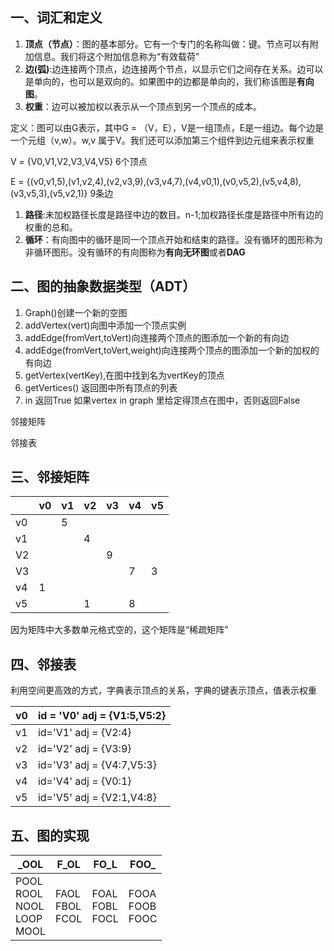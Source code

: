 

## 一、词汇和定义

1. **顶点（节点）**：图的基本部分。它有一个专门的名称叫做：键。节点可以有附加信息。我们将这个附加信息称为“有效载荷”
2. **边(弧)**:边连接两个顶点，边连接两个节点，以显示它们之间存在关系。边可以是单向的，也可以是双向的。如果图中的边都是单向的，我们称该图是**有向图**。
3. **权重**：边可以被加权以表示从一个顶点到另一个顶点的成本。

定义：图可以由G表示，其中G = （V，E），V是一组顶点，E是一组边。每个边是一个元组（v,w）。w,v 属于V。我们还可以添加第三个组件到边元组来表示权重

V = {V0,V1,V2,V3,V4,V5} 6个顶点

E = {(v0,v1,5),(v1,v2,4),(v2,v3,9),(v3,v4,7),(v4,v0,1),(v0,v5,2),(v5,v4,8),(v3,v5,3),(v5,v2,1)} 9条边

1. **路径**:未加权路径长度是路径中边的数目。n-1;加权路径长度是路径中所有边的权重的总和。
2. **循环**：有向图中的循环是同一个顶点开始和结束的路径。没有循环的图形称为非循环图形。没有循环的有向图称为**有向无环图**或者**DAG**

## 二、图的抽象数据类型（ADT）

1. Graph()创建一个新的空图
2. addVertex(vert)向图中添加一个顶点实例
3. addEdge(fromVert,toVert)向连接两个顶点的图添加一个新的有向边
4. addEdge(fromVert,toVert,weight)向连接两个顶点的图添加一个新的加权的有向边
5. getVertex(vertKey),在图中找到名为vertKey的顶点
6. getVertices() 返回图中所有顶点的列表
7. in 返回True 如果vertex in graph 里给定得顶点在图中，否则返回False

邻接矩阵

邻接表

## 三、邻接矩阵

|      | v0   | v1   | v2   | v3   | v4   | v5   |
| ---- | ---- | ---- | ---- | ---- | ---- | ---- |
| v0   |      | 5    |      |      |      |      |
| v1   |      |      | 4    |      |      |      |
| V2   |      |      |      | 9    |      |      |
| V3   |      |      |      |      | 7    | 3    |
| v4   | 1    |      |      |      |      |      |
| v5   |      |      | 1    |      | 8    |      |

因为矩阵中大多数单元格式空的，这个矩阵是“稀疏矩阵”

## 四、邻接表

利用空间更高效的方式，字典表示顶点的关系，字典的键表示顶点，值表示权重

| v0   | id = 'V0' adj = {V1:5,V5:2} |
| ---- | --------------------------- |
| v1   | id='V1' adj = {V2:4}        |
| v2   | id='V2' adj = {V3:9}        |
| v3   | id='V3' adj = {V4:7,V5:3}   |
| v4   | id='V4' adj = {V0:1}        |
| v5   | id='V5' adj = {V2:1,V4:8}   |

## 五、图的实现

| _OOL                                             | F_OL                       | FO_L                       | FOO_                       |
| ------------------------------------------------ | -------------------------- | -------------------------- | -------------------------- |
| POOL<br /> ROOL <br />NOOL<br /> LOOP<br /> MOOL | FAOL <br />FBOL <br />FCOL | FOAL<br /> FOBL<br /> FOCL | FOOA<br /> FOOB<br /> FOOC |